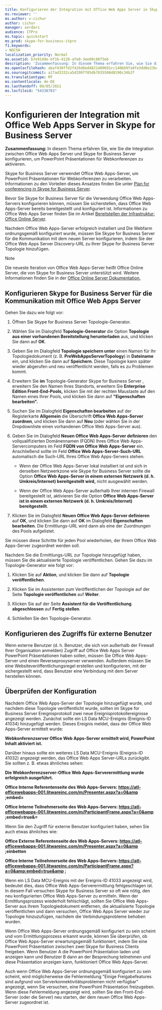 ```yaml
---
title: Konfigurieren der Integration mit Office Web Apps Server in Skype for Business Server
ms.reviewer: ''
ms.author: v-cichur
author: cichur
manager: serdars
audience: ITPro
ms.topic: quickstart
ms.prod: skype-for-business-itpro
f1.keywords:
- NOCSH
localization_priority: Normal
ms.assetid: b7e9149e-bf16-4120-afe0-3ee09c88f5eb
description: 'Zusammenfassung: In diesem Thema erfahren Sie, wie Sie die Integration zwischen Office Web Apps Server und Skype for Business Server konfigurieren, um PowerPoint Präsentationen für Webkonferenzen zu aktivieren.'
ms.openlocfilehash: abaf430ffd2f426d8ed4821409691cc140bb9fa8fe3dd0e23bcf10cbc444c33b
ms.sourcegitcommit: a17ad3332ca5d2997f85db7835500d8190c34b2f
ms.translationtype: MT
ms.contentlocale: de-DE
ms.lasthandoff: 08/05/2021
ms.locfileid: "54338783"
---
```

# <a name="configure-integration-with-office-web-apps-server-in-skype-for-business-server"></a>Konfigurieren der Integration mit Office Web Apps Server in Skype for Business Server
 
**Zusammenfassung:** In diesem Thema erfahren Sie, wie Sie die Integration zwischen Office Web Apps Server und Skype for Business Server konfigurieren, um PowerPoint Präsentationen für Webkonferenzen zu aktivieren.
  
Skype for Business Server verwendet Office Web Apps-Server, um PowerPoint Präsentationen für Webkonferenzen zu verarbeiten. Informationen zu den Vorteilen dieses Ansatzes finden Sie unter [Plan for conferencing in Skype for Business Server](../../plan-your-deployment/conferencing/conferencing.md).
  
Bevor Sie Skype for Business Server für die Verwendung Office Web Apps-Servers konfigurieren können, müssen Sie sicherstellen, dass Office Web Apps-Server bereits bereitgestellt und konfiguriert ist. Informationen zu Office Web Apps Server finden Sie im Artikel [Bereitstellen der Infrastruktur: Office Online Server](/webappsserver/deploy-the-infrastructure-office-web-apps-server). 
  
Nachdem Office Web Apps-Server erfolgreich installiert und Die Webfarm ordnungsgemäß konfiguriert wurde, müssen Sie Skype for Business Server für die Kommunikation mit dem neuen Server konfigurieren, indem Sie der Office Web Apps Server Discovery-URL zu Ihrer Skype for Business Server Topologie hinzufügen. 
  
> [!NOTE]
> Die neueste Iteration von Office Web Apps-Server heißt Office Online Server, die von Skype for Business Server unterstützt wird. Weitere Informationen finden Sie in der [Office Online Server Dokumentation.](/officeonlineserver/office-online-server) 
  
## <a name="configure-skype-for-business-server-to-communicate-with-office-web-apps-server"></a>Konfigurieren Skype for Business Server für die Kommunikation mit Office Web Apps Server

Gehen Sie dazu wie folgt vor:
  
1. Öffnen Sie Skype for Business Server Topologie-Generator.
    
2. Wählen Sie im Dialogfeld **Topologie-Generator** die Option **Topologie aus einer vorhandenen Bereitstellung herunterladen** aus, und klicken Sie dann auf **OK**.
    
3. Geben Sie im Dialogfeld **Topologie speichern unter** einen Namen für Ihr Topologiedokument (z. B. **PreWebAppsServerTopology**) in **Dateiname** ein, und klicken Sie dann auf **Speichern**. Diese Topologie kann später wieder abgerufen und neu veröffentlicht werden, falls es zu Problemen kommt.
    
4. Erweitern Sie **im** Topologie-Generator Skype for Business Server , erweitern Sie den Namen Ihres Standorts, erweitern Sie **Enterprise Edition Front-End-Pools,** klicken Sie mit der rechten Maustaste auf den Namen eines Ihrer Pools, und klicken Sie dann auf **"Eigenschaften bearbeiten".**
    
5. Suchen Sie im Dialogfeld **Eigenschaften bearbeiten** auf der Registerkarte **Allgemein** die Überschrift **Office Web Apps-Server zuordnen**, und klicken Sie dann auf **Neu** (oder wählen Sie in der Dropdownliste einen vorhandenen Office Web Apps-Server aus).
    
6. Geben Sie im Dialogfeld **Neuen Office Web Apps-Server definieren** den vollqualifizierten Domänennamen (FQDN) Ihres Office Web Apps-Servercomputers im Feld **FQDN von Office Web Apps-Server** ein. Anschließend sollte im Feld **Office Web Apps-Server-Such-URL** automatisch die Such-URL Ihres Office Web Apps-Servers stehen.
    
   - Wenn der Office Web Apps-Server lokal installiert ist und sich in derselben Netzwerkzone wie Skype for Business Server sollte die Option **Office Web Apps-Server in einem externen Netzwerk (d. h. Umkreis/Internet) bereitgestellt wird,** nicht ausgewählt werden.
    
   - Wenn der Office Web Apps-Server außerhalb Ihrer internen Firewall bereitgestellt ist, aktivieren Sie die Option **Office Web Apps-Server ist in einem externen Netzwerk (d. h. Umkreis/Internet) bereitgestellt**.
    
7. Klicken Sie im Dialogfeld **Neuen Office Web Apps-Server definieren** auf **OK**, und klicken Sie dann auf **OK** im Dialogfeld **Eigenschaften bearbeiten**. Die Ermittlungs-URL wird dann als eine der Zuordnungen des Pools aufgelistet.
    
Sie müssen diese Schritte für jeden Pool wiederholen, der Ihrem Office Web Apps-Server zugeordnet werden soll.
  
Nachdem Sie die Ermittlungs-URL zur Topologie hinzugefügt haben, müssen Sie die aktualisierte Topologie veröffentlichen. Gehen Sie dazu im Topologie-Generator wie folgt vor:
  
1. Klicken Sie auf **Aktion**, und klicken Sie dann auf **Topologie veröffentlichen**.
    
2. Klicken Sie im Assistenten zum Veröffentlichen der Topologie auf der Seite **Topologie veröffentlichen** auf **Weiter**.
    
3. Klicken Sie auf der Seite **Assistent für die Veröffentlichung abgeschlossen** auf **Fertig stellen**.
    
4. Schließen Sie den Topologie-Generator.
    
## <a name="configure-access-for-external-users"></a>Konfigurieren des Zugriffs für externe Benutzer

Wenn externe Benutzer (d. h. Benutzer, die sich von außerhalb der Firewall Ihrer Organisation anmelden) Zugriff auf Office Web Apps Server PowerPoint Präsentationen haben sollen, müssen Sie Office Web Apps-Server und einen Reverseproxyserver verwenden. Außerdem müssen Sie eine Websiteveröffentlichungsregel erstellen und konfigurieren, mit der sichergestellt wird, dass Benutzer eine Verbindung mit dem Server herstellen können. 
  
## <a name="validate-the-configuration"></a>Überprüfen der Konfiguration

Nachdem Office Web Apps-Server der Topologie hinzugefügt wurde, und nachdem diese Topologie veröffentlicht wurde, sollten im Skype for Business Server Ereignisprotokoll zwei neue Ereignisprotokollereignisse angezeigt werden. Zunächst sollte ein LS Data MCU-Ereignis (Ereignis-ID 41034) hinzugefügt werden. Dieses Ereignis meldet, dass der Office Web Apps-Server ermittelt wurde:
  
 **Webkonferenzserver Office Web Apps-Server ermittelt wird, PowerPoint Inhalt aktiviert ist.**
  
Darüber hinaus sollte ein weiteres LS Data MCU-Ereignis (Ereignis-ID 41032) angezeigt werden, das Office Web Apps Server-URLs zurückgibt. Sie sollten z. B. etwas ähnliches sehen:
  
 **Die Webkonferenzserver-Office Web Apps-Serverermittlung wurde erfolgreich ausgeführt.**
  
 **Office Interne Referentenseite des Web Apps-Servers: https://atl-officewebapps-001.litwareinc.com/m/Presenter.aspx?a=0&amp ;embed=**
  
 **Office Interne Teilnehmerseite des Web Apps-Servers: https://atl-officewebapps-001.litwareinc.com/m/ParticipantFrame.aspx?a=0&amp ;embed=true&amp;=**
  
Wenn Sie den Zugriff für externe Benutzer konfiguriert haben, sehen Sie auch etwas ähnliches wie:
  
 **Office Externe Referentenseite des Web Apps-Servers: https://atl-officewebapps-001.litwareinc.com/m/Presenter.aspx?a=0&amp ;einbetten**
  
 **Office Interne Teilnehmerseite des Web Apps-Servers: <https://atl-officewebapps-001.litwareinc.com/m/ParticipantFrame.aspx?a=0&amp;embed=true&amp> ;**
  
Wenn ein LS Data MCU-Ereignis mit der Ereignis-ID 41033 angezeigt wird, bedeutet dies, dass Office Web Apps-Serverermittlung fehlgeschlagen ist. In diesem Fall versuchen Skype for Business Server so oft wie nötig, den neu konfigurierten Office Web Apps-Server zu ermitteln. Wenn der Ermittlungsprozess wiederholt fehlschlägt, sollten Sie Office Web Apps-Server aus ihrem Topologiedokument entfernen, die aktualisierte Topologie veröffentlichen und dann versuchen, Office Web Apps Server wieder zur Topologie hinzuzufügen, nachdem die Verbindungsprobleme behoben wurden.
  
Wenn Office Web Apps-Server ordnungsgemäß konfiguriert zu sein scheint und vom Ermittlungsprozess erkannt wurde, können Sie überprüfen, ob Office Web Apps-Server erwartungsgemäß funktioniert, indem Sie eine PowerPoint Präsentation zwischen zwei Skype for Business Clients freigeben. Wenn Benutzer A die PowerPoint Präsentation laden und anzeigen kann und Benutzer B dann an der Besprechung teilnehmen und diese Präsentation anzeigen kann, funktioniert Office Web Apps-Server.
  
Auch wenn Office Web Apps-Server ordnungsgemäß konfiguriert zu sein scheint, wird möglicherweise die Fehlermeldung "Einige Freigabefeatures sind aufgrund von Serverkonnektivitätsproblemen nicht verfügbar" angezeigt, wenn Sie versuchen, eine PowerPoint Präsentation freizugeben. Wenn diese Fehlermeldung angezeigt wird, sollten Sie den Front-End-Server (oder die Server) neu starten, der dem neuen Office Web Apps-Server zugeordnet ist.
